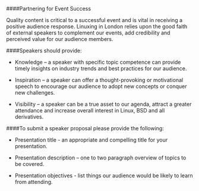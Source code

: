 ####Partnering for Event Success

Quality content is critical to a successful event and is vital in receiving a positive audience response.  Linuxing in London relies upon the good faith of external speakers to complement our events, add credibility and perceived value for our audience members.

####Speakers should provide:

* Knowledge – a speaker with specific topic competence can provide timely insights on industry trends and best practices for our audience.

* Inspiration – a speaker can offer a thought-provoking or motivational speech to encourage our audience to adopt new concepts or conquer new challenges.

* Visibility – a speaker can be a true asset to our agenda, attract a greater attendance and increase overall interest in Linux, BSD and all derivatives.

####To submit a speaker proposal please provide the following:

* Presentation title - an appropriate and compelling title for your presentation.

* Presentation description – one to two paragraph overview of topics to be covered.

* Presentation objectives - list things our audience would be likely to learn from attending.
